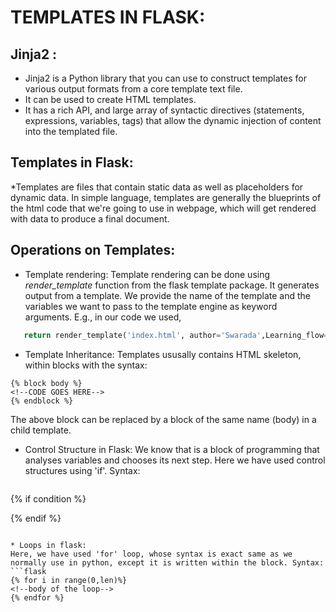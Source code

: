 # TEMPLATES IN FLASK:

## Jinja2 :
* Jinja2 is a Python library that you can use to construct templates for various output formats from a core template text file. 
* It can be used to create HTML templates. 
* It has a rich API, and large array of syntactic directives (statements, expressions, variables, tags) that allow the dynamic injection of content into the templated file.

## Templates in Flask:
*Templates are files that contain static data as well as placeholders for dynamic data. In simple language, templates are generally the blueprints of the html code that we're going to use in webpage, which will get rendered with data to produce a final document.

## Operations on Templates:

* Template rendering:
Template rendering can be done using 
*render_template* function from the flask template package. It generates output from a template. We provide the name of the template and the variables we want to pass to the template engine as keyword arguments.
E.g., in our code we used,
 ```python
	return render_template('index.html', author='Swarada',Learning_flow= Learning_flow)
 ```

* Template Inheritance:
Templates ususally contains HTML skeleton, within blocks with the syntax:
 ```flask
{% block body %}
 <!--CODE GOES HERE-->
{% endblock %}
  ```
The above block can be replaced by a block of the same name (body) in a child template. 

* Control Structure in Flask:
We know that is a block of programming that analyses variables and chooses its next step. Here we have used control structures using 'if'. Syntax: 
  ```flask
{% if condition %}
<!--Body-->
{% endif %}
  ```

* Loops in flask:
Here, we have used 'for' loop, whose syntax is exact same as we normally use in python, except it is written within the block. Syntax:
  ```flask
{% for i in range(0,len)%}
<!--body of the loop-->
{% endfor %}
  ```
